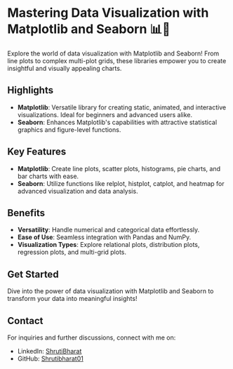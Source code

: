 # Mastering Data Visualization with Matplotlib and Seaborn 📊🎨

Explore the world of data visualization with Matplotlib and Seaborn! From line plots to complex multi-plot grids, these libraries empower you to create insightful and visually appealing charts.

## Highlights
- **Matplotlib**: Versatile library for creating static, animated, and interactive visualizations. Ideal for beginners and advanced users alike.
- **Seaborn**: Enhances Matplotlib's capabilities with attractive statistical graphics and figure-level functions.

## Key Features
- **Matplotlib**: Create line plots, scatter plots, histograms, pie charts, and bar charts with ease.
- **Seaborn**: Utilize functions like relplot, histplot, catplot, and heatmap for advanced visualization and data analysis.

## Benefits
- **Versatility**: Handle numerical and categorical data effortlessly.
- **Ease of Use**: Seamless integration with Pandas and NumPy.
- **Visualization Types**: Explore relational plots, distribution plots, regression plots, and multi-grid plots.

## Get Started
Dive into the power of data visualization with Matplotlib and Seaborn to transform your data into meaningful insights!

## Contact
For inquiries and further discussions, connect with me on:
- LinkedIn: [ShrutiBharat](https://www.linkedin.com/in/ShrutiBharat)
- GitHub: [Shrutibharat01](https://github.com/Shrutibharat01)

